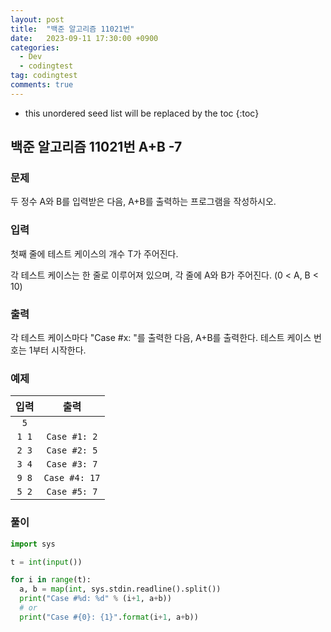 ```yaml
---
layout: post
title:  "백준 알고리즘 11021번"
date:   2023-09-11 17:30:00 +0900
categories:
  - Dev
  - codingtest
tag: codingtest
comments: true
---
```


* this unordered seed list will be replaced by the toc
{:toc}

## 백준 알고리즘 11021번 A+B -7

### 문제

두 정수 A와 B를 입력받은 다음, A+B를 출력하는 프로그램을 작성하시오.

### 입력

첫째 줄에 테스트 케이스의 개수 T가 주어진다.  

각 테스트 케이스는 한 줄로 이루어져 있으며, 각 줄에 A와 B가 주어진다. (0 < A, B < 10)

### 출력

각 테스트 케이스마다 "Case #x: "를 출력한 다음, A+B를 출력한다. 테스트 케이스 번호는 1부터 시작한다.

### 예제

| 입력 | 출력 |
| :--: | :--: |
| `5` |  |
| `1 1` | `Case #1: 2` |
| `2 3` | `Case #2: 5` |
| `3 4` | `Case #3: 7` |
| `9 8` | `Case #4: 17` |
| `5 2` | `Case #5: 7` |

### 풀이

```py
import sys

t = int(input())

for i in range(t):
  a, b = map(int, sys.stdin.readline().split())
  print("Case #%d: %d" % (i+1, a+b))
  # or
  print("Case #{0}: {1}".format(i+1, a+b))
```